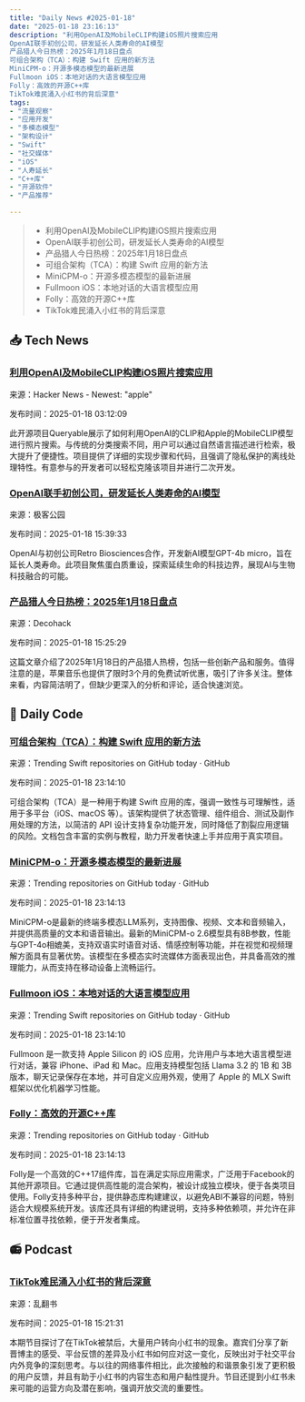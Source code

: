 ```yaml
---
title: "Daily News #2025-01-18"
date: "2025-01-18 23:16:13"
description: "利用OpenAI及MobileCLIP构建iOS照片搜索应用
OpenAI联手初创公司，研发延长人类寿命的AI模型
产品猎人今日热榜：2025年1月18日盘点
可组合架构（TCA）：构建 Swift 应用的新方法
MiniCPM-o：开源多模态模型的最新进展
Fullmoon iOS：本地对话的大语言模型应用
Folly：高效的开源C++库
TikTok难民涌入小红书的背后深意"
tags: 
- "流量观察"
- "应用开发"
- "多模态模型"
- "架构设计"
- "Swift"
- "社交媒体"
- "iOS"
- "人寿延长"
- "C++库"
- "开源软件"
- "产品推荐"

---
```


> - 利用OpenAI及MobileCLIP构建iOS照片搜索应用
> - OpenAI联手初创公司，研发延长人类寿命的AI模型
> - 产品猎人今日热榜：2025年1月18日盘点
> - 可组合架构（TCA）：构建 Swift 应用的新方法
> - MiniCPM-o：开源多模态模型的最新进展
> - Fullmoon iOS：本地对话的大语言模型应用
> - Folly：高效的开源C++库
> - TikTok难民涌入小红书的背后深意

## 📥 Tech News

### [利用OpenAI及MobileCLIP构建iOS照片搜索应用](https://github.com/mazzzystar/Queryable)

来源：Hacker News - Newest: "apple"

发布时间：2025-01-18 03:12:09

此开源项目Queryable展示了如何利用OpenAI的CLIP和Apple的MobileCLIP模型进行照片搜索。与传统的分类搜索不同，用户可以通过自然语言描述进行检索，极大提升了便捷性。项目提供了详细的实现步骤和代码，且强调了隐私保护的离线处理特性。有意参与的开发者可以轻松克隆该项目并进行二次开发。

### [OpenAI联手初创公司，研发延长人类寿命的AI模型](http://www.geekpark.net/news/345398)

来源：极客公园

发布时间：2025-01-18 15:39:33

OpenAI与初创公司Retro Biosciences合作，开发新AI模型GPT-4b micro，旨在延长人类寿命。此项目聚焦蛋白质重设，探索延续生命的科技边界，展现AI与生物科技融合的可能。

### [产品猎人今日热榜：2025年1月18日盘点](https://decohack.com/producthunt-daily-2025-01-18/)

来源：Decohack

发布时间：2025-01-18 15:25:29

这篇文章介绍了2025年1月18日的产品猎人热榜，包括一些创新产品和服务。值得注意的是，苹果音乐也提供了限时3个月的免费试听优惠，吸引了许多关注。整体来看，内容简洁明了，但缺少更深入的分析和评论，适合快速浏览。

## 💾 Daily Code

### [可组合架构（TCA）：构建 Swift 应用的新方法](https://github.com/pointfreeco/swift-composable-architecture)

来源：Trending Swift repositories on GitHub today · GitHub

发布时间：2025-01-18 23:14:10

可组合架构（TCA）是一种用于构建 Swift 应用的库，强调一致性与可理解性，适用于多平台（iOS、macOS 等）。该架构提供了状态管理、组件组合、测试及副作用处理的方法，以简洁的 API 设计支持复杂功能开发，同时降低了割裂应用逻辑的风险。文档包含丰富的实例与教程，助力开发者快速上手并应用于真实项目。

### [MiniCPM-o：开源多模态模型的最新进展](https://github.com/OpenBMB/MiniCPM-o)

来源：Trending repositories on GitHub today · GitHub

发布时间：2025-01-18 23:14:13

MiniCPM-o是最新的终端多模态LLM系列，支持图像、视频、文本和音频输入，并提供高质量的文本和语音输出。最新的MiniCPM-o 2.6模型具有8B参数，性能与GPT-4o相媲美，支持双语实时语音对话、情感控制等功能，并在视觉和视频理解方面具有显著优势。该模型在多模态实时流媒体方面表现出色，并具备高效的推理能力，从而支持在移动设备上流畅运行。

### [Fullmoon iOS：本地对话的大语言模型应用](https://github.com/mainframecomputer/fullmoon-ios)

来源：Trending Swift repositories on GitHub today · GitHub

发布时间：2025-01-18 23:14:10

Fullmoon 是一款支持 Apple Silicon 的 iOS 应用，允许用户与本地大语言模型进行对话，兼容 iPhone、iPad 和 Mac。应用支持模型包括 Llama 3.2 的 1B 和 3B 版本，聊天记录保存在本地，并可自定义应用外观，使用了 Apple 的 MLX Swift 框架以优化机器学习性能。

### [Folly：高效的开源C++库](https://github.com/facebook/folly)

来源：Trending repositories on GitHub today · GitHub

发布时间：2025-01-18 23:14:13

Folly是一个高效的C++17组件库，旨在满足实际应用需求，广泛用于Facebook的其他开源项目。它通过提供高性能的混合架构，被设计成独立模块，便于各类项目使用。Folly支持多种平台，提供静态库构建建议，以避免ABI不兼容的问题，特别适合大规模系统开发。该库还具有详细的构建说明，支持多种依赖项，并允许在非标准位置寻找依赖，便于开发者集成。

## 📻 Podcast

### [TikTok难民涌入小红书的背后深意](https://www.xiaoyuzhoufm.com/episode/678b46a4fd38652366e4b96f)

来源：乱翻书

发布时间：2025-01-18 15:21:31

本期节目探讨了在TikTok被禁后，大量用户转向小红书的现象。嘉宾们分享了新晋博主的感受、平台反馈的差异及小红书如何应对这一变化，反映出对于社交平台内外竞争的深刻思考。与以往的网络事件相比，此次接触的和谐景象引发了更积极的用户反馈，并且有助于小红书的内容生态和用户黏性提升。节目还提到小红书未来可能的运营方向及潜在影响，强调开放交流的重要性。
